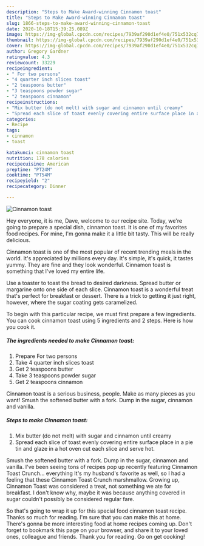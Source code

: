 ```yaml
---
description: "Steps to Make Award-winning Cinnamon toast"
title: "Steps to Make Award-winning Cinnamon toast"
slug: 1866-steps-to-make-award-winning-cinnamon-toast
date: 2020-10-18T15:39:25.089Z
image: https://img-global.cpcdn.com/recipes/7939af290d1ef4e0/751x532cq70/cinnamon-toast-recipe-main-photo.jpg
thumbnail: https://img-global.cpcdn.com/recipes/7939af290d1ef4e0/751x532cq70/cinnamon-toast-recipe-main-photo.jpg
cover: https://img-global.cpcdn.com/recipes/7939af290d1ef4e0/751x532cq70/cinnamon-toast-recipe-main-photo.jpg
author: Gregory Gardner
ratingvalue: 4.3
reviewcount: 33229
recipeingredient:
- " For two persons"
- "4 quarter inch slices toast"
- "2 teaspoons butter"
- "3 teaspoons powder sugar"
- "2 teaspoons cinnamon"
recipeinstructions:
- "Mix butter (do not melt) with sugar and cinnamon until creamy"
- "Spread each slice of toast evenly covering entire surface place in a pie tin and glaze in a hot oven cut each slice and serve hot."
categories:
- Recipe
tags:
- cinnamon
- toast

katakunci: cinnamon toast 
nutrition: 178 calories
recipecuisine: American
preptime: "PT24M"
cooktime: "PT54M"
recipeyield: "2"
recipecategory: Dinner

---
```



![Cinnamon toast](https://img-global.cpcdn.com/recipes/7939af290d1ef4e0/751x532cq70/cinnamon-toast-recipe-main-photo.jpg)

Hey everyone, it is me, Dave, welcome to our recipe site. Today, we're going to prepare a special dish, cinnamon toast. It is one of my favorites food recipes. For mine, I'm gonna make it a little bit tasty. This will be really delicious.

Cinnamon toast is one of the most popular of recent trending meals in the world. It's appreciated by millions every day. It's simple, it's quick, it tastes yummy. They are fine and they look wonderful. Cinnamon toast is something that I've loved my entire life.

Use a toaster to toast the bread to desired darkness. Spread butter or margarine onto one side of each slice. Cinnamon toast is a wonderful treat that&#39;s perfect for breakfast or dessert. There is a trick to getting it just right, however, where the sugar coating gets caramelized.


To begin with this particular recipe, we must first prepare a few ingredients. You can cook cinnamon toast using 5 ingredients and 2 steps. Here is how you cook it.

<!--inarticleads1-->

##### The ingredients needed to make Cinnamon toast:

1. Prepare  For two persons
1. Take 4 quarter inch slices toast
1. Get 2 teaspoons butter
1. Take 3 teaspoons powder sugar
1. Get 2 teaspoons cinnamon


Cinnamon toast is a serious business, people. Make as many pieces as you want! Smush the softened butter with a fork. Dump in the sugar, cinnamon and vanilla. 

<!--inarticleads2-->

##### Steps to make Cinnamon toast:

1. Mix butter (do not melt) with sugar and cinnamon until creamy
1. Spread each slice of toast evenly covering entire surface place in a pie tin and glaze in a hot oven cut each slice and serve hot.


Smush the softened butter with a fork. Dump in the sugar, cinnamon and vanilla. I&#39;ve been seeing tons of recipes pop up recently featuring Cinnamon Toast Crunch… everything It&#39;s my husband&#39;s favorite as well, so I had a feeling that these Cinnamon Toast Crunch marshmallow. Growing up, Cinnamon Toast was considered a treat, not something we ate for breakfast. I don&#39;t know why, maybe it was because anything covered in sugar couldn&#39;t possibly be considered regular fare. 

So that's going to wrap it up for this special food cinnamon toast recipe. Thanks so much for reading. I'm sure that you can make this at home. There's gonna be more interesting food at home recipes coming up. Don't forget to bookmark this page on your browser, and share it to your loved ones, colleague and friends. Thank you for reading. Go on get cooking!
